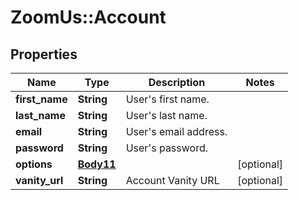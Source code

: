 # ZoomUs::Account

## Properties
Name | Type | Description | Notes
------------ | ------------- | ------------- | -------------
**first_name** | **String** | User&#39;s first name. | 
**last_name** | **String** | User&#39;s last name. | 
**email** | **String** | User&#39;s email address. | 
**password** | **String** | User&#39;s password. | 
**options** | [**Body11**](Body11.md) |  | [optional] 
**vanity_url** | **String** | Account Vanity URL | [optional] 


